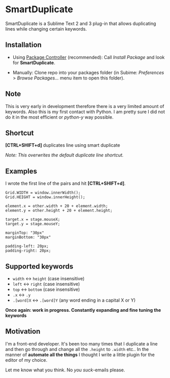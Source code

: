 SmartDuplicate
==============

SmartDuplicate is a Sublime Text 2 and 3 plug-in that allows duplicating lines while changing certain keywords.

Installation
------------

* Using [Package Controller](http://wbond.net/sublime_packages/package_control) (recommended):
Call _Install Package_ and look for __SmartDuplicate__.

* Manually:
Clone repo into your packages folder (in Subime: _Preferences_ > _Browse Packages..._ menu item to open this folder).

Note
----

This is very early in development therefore there is a very limited amount of keywords. Also this is my first contact
with Python. I am pretty sure I did not do it in the most efficient or _python-y_ way possible.


Shortcut
--------

**[CTRL+SHIFT+d]** duplicates line using smart duplicate

_Note: This overwrites the default duplicate line shortcut._


Examples
--------

I wrote the first line of the pairs and hit **[CTRL+SHIFT+d]**.

```
Grid.WIDTH = window.innerWidth();
Grid.HEIGHT = window.innerHeight();

element.x = other.width + 20 + element.width;
element.y = other.height + 20 + element.height;

target.x = stage.mouseX;
target.y = stage.mouseY;

marginTop: "30px"
marginBottom: "30px"

padding-left: 20px;
padding-right: 20px;
```


Supported keywords
------------------

* `width` <-> `height` (case insensitive)
* `left` <-> `right` (case insensitive)
* `top` <-> `bottom` (case insensitive)
* `.x` <-> `.y`
* `.[word]X` <-> `.[word]Y`  (any word ending in a capital X or Y)

__Once again: work in progress. Constantly expanding and fine tuning the keywords__


Motivation
----------

I'm a front-end developer. It's been too many times that I duplicate a line and then go through and change all the
`.height` to `.width` etc.. In the manner of __automate all the things__ I thought I write a little plugin for the editor
of my choice.

Let me know what you think. No _you suck_-emails please.